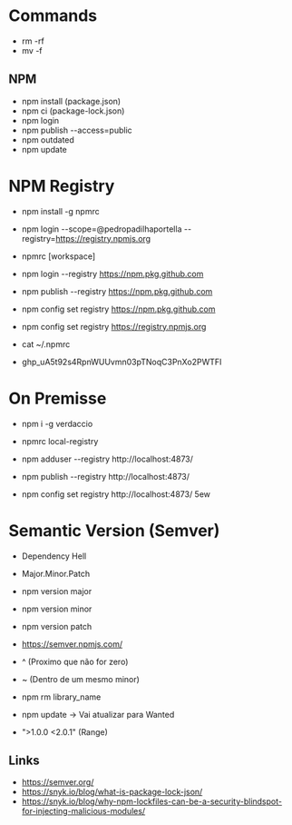 # Commands

- rm -rf
- mv -f

## NPM

- npm install (package.json)
- npm ci (package-lock.json)
- npm login
- npm publish --access=public
- npm outdated
- npm update


# NPM Registry

- npm install -g npmrc
- npm login --scope=@pedropadilhaportella --registry=https://registry.npmjs.org

- npmrc [workspace]

- npm login --registry https://npm.pkg.github.com
- npm publish --registry https://npm.pkg.github.com

- npm config set registry https://npm.pkg.github.com
- npm config set registry https://registry.npmjs.org

- cat ~/.npmrc

- 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

# On Premisse

- npm i -g verdaccio
- npmrc local-registry

- npm adduser --registry http://localhost:4873/
- npm publish --registry http://localhost:4873/
- npm config set registry http://localhost:4873/
5ew 

# Semantic Version (Semver)

- Dependency Hell

- Major.Minor.Patch

- npm version major
- npm version minor
- npm version patch

- https://semver.npmjs.com/

- ^ (Proximo que não for zero)
- ~ (Dentro de um mesmo minor)

- npm rm library_name
- npm update -> Vai atualizar para Wanted

- ">1.0.0 <2.0.1" (Range)

## Links

- https://semver.org/
- https://snyk.io/blog/what-is-package-lock-json/
- https://snyk.io/blog/why-npm-lockfiles-can-be-a-security-blindspot-for-injecting-malicious-modules/
